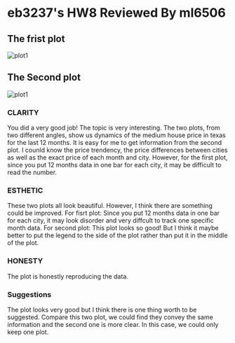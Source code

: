 # eb3237's HW8 Reviewed By ml6506

## The frist plot
![plot1](https://raw.githubusercontent.com/eb3237/PUI2018_eb3237/master/HW8_eb3237/Screen%20Shot%202018-11-06%20at%2011.38.09%20PM.png)
## The Second plot
![plot1](https://raw.githubusercontent.com/eb3237/PUI2018_eb3237/master/HW8_eb3237/Screen%20Shot%202018-11-06%20at%2011.38.25%20PM.png)

### CLARITY
You did a very good job! The topic is very interesting. The two plots, from two different angles, show us dynamics of the medium house price in texas for the last 12 months. It is easy for me to get information from the second plot. I counld know the price trendency, the price differences between cities as well as the exact price of each month and city. However, for the first plot, since you put 12 months data in one bar for each city, it may be difficult to read the number. 

### ESTHETIC
These two plots all look beautiful. However, I think there are something could be improved.
For fisrt plot:  Since you put 12 months data in one bar for each city, it may look disorder and very diffcult to track one specific month data.
For second plot: This plot looks so good! But I think it maybe better to put the legend to the side of the plot rather than put it in the middle of the plot.

### HONESTY
The plot is honestly reproducing the data. 

### Suggestions
The plot looks very good but I think there is one thing worth to be suggested. Compare this two plot, we could find they convey the same information and the second one is more clear. In this case, we could only keep one plot.